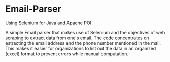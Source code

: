 # Email-Parser
Using Selenium for Java and Apache POI

A simple Email parser that makes use of Selenium and the objectives of web scraping to extract data from one's email. The code concentrates on estracting the email address and the phone number mentioned in the mail.
This makes it easier for organizations to list out the data in an organized (excel) format to prevent errors while manual computation. 
